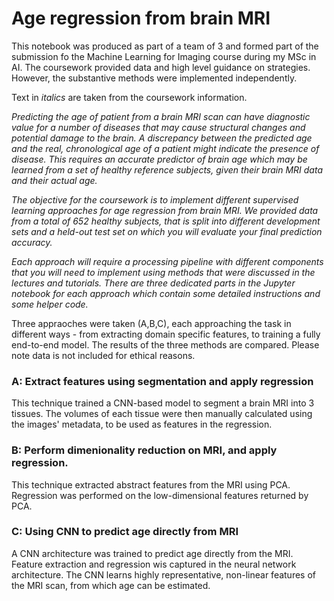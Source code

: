 # Age regression from brain MRI

This notebook was produced as part of a team of 3 and formed part of the submission fo the Machine Learning for Imaging course during my MSc in AI.
 The coursework provided data and high level guidance on strategies. However, the substantive methods were implemented independently.

Text in <em>italics</em> are taken from the coursework information.

<em>Predicting the age of patient from a brain MRI scan can have diagnostic value for a number of diseases that may cause structural changes and potential damage to the brain. A discrepancy between the predicted age and the real, chronological age of a patient might indicate the presence of disease. This requires an accurate predictor of brain age which may be learned from a set of healthy reference subjects, given their brain MRI data and their actual age.

The objective for the coursework is to implement different supervised learning approaches for age regression from brain MRI. We provided data from a total of 652 healthy subjects, that is split into different development sets and a held-out test set on which you will evaluate your final prediction accuracy.

Each approach will require a processing pipeline with different components that you will need to implement using methods that were discussed in the lectures and tutorials. There are three dedicated parts in the Jupyter notebook for each approach which contain some detailed instructions and some helper code. </em>

Three appraoches were taken (A,B,C), each approaching the task in different ways - from extracting domain specific features, to training a fully end-to-end model. The results of the three methods are compared. Please note data is not included for ethical reasons.

### A: Extract features using segmentation and apply regression

This technique trained a CNN-based model to segment a brain MRI into 3 tissues. The volumes of each tissue were then manually calculated using the images' metadata, to be used as features  in the regression. 

### B: Perform dimenionality reduction on MRI, and apply regression. 

This technique extracted abstract features from the MRI using PCA. Regression was performed on the low-dimensional features returned by PCA.

### C: Using CNN to predict age directly from MRI

A CNN architecture was trained to predict age directly from the MRI. Feature extraction and regression wis captured in the neural network architecture. The CNN learns highly representative, non-linear features of the MRI scan, from which age can be estimated. 
